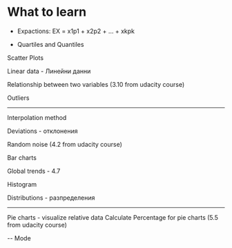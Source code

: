 # What to learn
- Expactions:
EX = x1p1 + x2p2 + ... + xkpk

- Quartiles and Quantiles

Scatter Plots

Linear data - Линейни данни

Relationship between two variables (3.10 from udacity course)

Outliers

---
Interpolation method

Deviations - отклонения

Random noise (4.2 from udacity course)

Bar charts

Global trends - 4.7

Histogram

Distributions - разпределения

---
Pie charts - visualize relative data
Calculate Percentage for pie charts (5.5 from udacity course)

--
Mode

